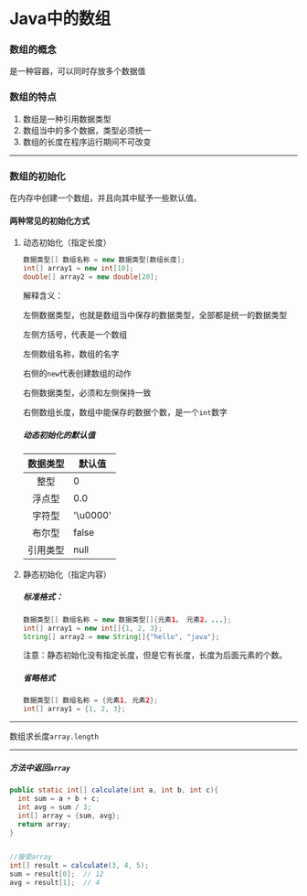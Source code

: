 # Java中的数组

### 数组的概念

是一种容器，可以同时存放多个数据值

### 数组的特点

1. 数组是一种引用数据类型
2. 数组当中的多个数据，类型必须统一
3. 数组的长度在程序运行期间不可改变



---

### 数组的初始化

在内存中创建一个数组，并且向其中赋予一些默认值。

#### 两种常见的初始化方式

1. 动态初始化（指定长度）

   ```java
   数据类型[] 数组名称 = new 数据类型[数组长度];
   int[] array1 = new int[10];
   double[] array2 = new double[20];
   ```

   解释含义：

   左侧数据类型，也就是数组当中保存的数据类型，全部都是统一的数据类型

   左侧方括号，代表是一个数组

   左侧数组名称，数组的名字

   右侧的`new`代表创建数组的动作

   右侧数据类型，必须和左侧保持一致

   右侧数组长度，数组中能保存的数据个数，是一个`int`数字	

   ##### 动态初始化的默认值

   | 数据类型 | 默认值   |
   | :------: | -------- |
   |   整型   | 0        |
   |  浮点型  | 0.0      |
   |  字符型  | '\u0000' |
   |  布尔型  | false    |
   | 引用类型 | null     |

   

1. 静态初始化（指定内容）

   ##### 标准格式：

   ```java
   数据类型[] 数组名称 = new 数据类型[]{元素1， 元素2，...};
   int[] array1 = new int[]{1, 2, 3};
   String[] array2 = new String[]{"hello", "java"};
   ```

   注意：静态初始化没有指定长度，但是它有长度，长度为后面元素的个数。

   ##### 省略格式

   ```java
   数据类型[] 数组名称 = {元素1, 元素2};
   int[] array1 = {1, 2, 3};
   ```

---

数组求长度`array.length`

---

##### 方法中返回`array`

```java
public static int[] calculate(int a, int b, int c){
  int sum = a + b + c;
  int avg = sum / 3;
  int[] array = {sum, avg};
  return array;
}


//接受array
int[] result = calculate(3, 4, 5);
sum = result[0];  // 12
avg = result[1];  // 4
```

